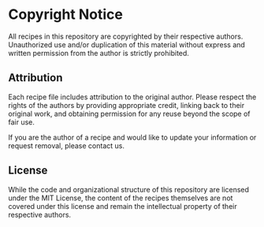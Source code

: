 # Copyright Notice

All recipes in this repository are copyrighted by their respective authors. Unauthorized use and/or duplication of this material without express and written permission from the author is strictly prohibited.

## Attribution

Each recipe file includes attribution to the original author. Please respect the rights of the authors by providing appropriate credit, linking back to their original work, and obtaining permission for any reuse beyond the scope of fair use.

If you are the author of a recipe and would like to update your information or request removal, please contact us.

## License

While the code and organizational structure of this repository are licensed under the MIT License, the content of the recipes themselves are not covered under this license and remain the intellectual property of their respective authors.